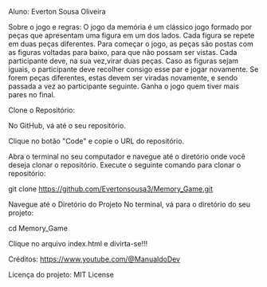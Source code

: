 Aluno: Everton Sousa Oliveira

Sobre o jogo e regras: O jogo da memória é um clássico jogo formado por peças que apresentam uma figura em um dos lados. Cada figura se repete em duas peças diferentes. Para começar o jogo, as peças são postas com as figuras voltadas para baixo, para que não possam ser vistas. Cada participante deve, na sua vez,virar duas peças. Caso as figuras sejam iguais, o participante deve recolher consigo esse par e jogar novamente. Se forem peças diferentes, estas devem ser viradas novamente, e sendo passada a vez ao participante seguinte. Ganha o jogo quem tiver mais pares no final.

Clone o Repositório:

No GitHub, vá até o seu repositório.

Clique no botão "Code" e copie o URL do repositório.

Abra o terminal no seu computador e navegue até o diretório onde você deseja clonar o repositório. Execute o seguinte comando para clonar o repositório:

git clone https://github.com/Evertonsousa3/Memory_Game.git

Navegue até o Diretório do Projeto No terminal, vá para o diretório do seu projeto:

cd Memory_Game

Clique no arquivo index.html e divirta-se!!!

Créditos: https://www.youtube.com/@ManualdoDev

Licença do projeto: MIT License 